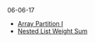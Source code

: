 06-06-17

- [Array Partition I](./561-array-partition-1.md)
- [Nested List Weight Sum](./339-nested-list-weight-sum.md)